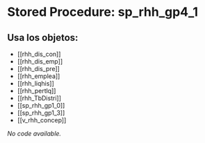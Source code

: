 # Stored Procedure: sp_rhh_gp4_1

## Usa los objetos:
- [[rhh_dis_con]]
- [[rhh_dis_emp]]
- [[rhh_dis_pre]]
- [[rhh_emplea]]
- [[rhh_liqhis]]
- [[rhh_pertlq]]
- [[rhh_TbDistri]]
- [[sp_rhh_gp1_0]]
- [[sp_rhh_gp1_3]]
- [[v_rhh_concep]]

*No code available.*
